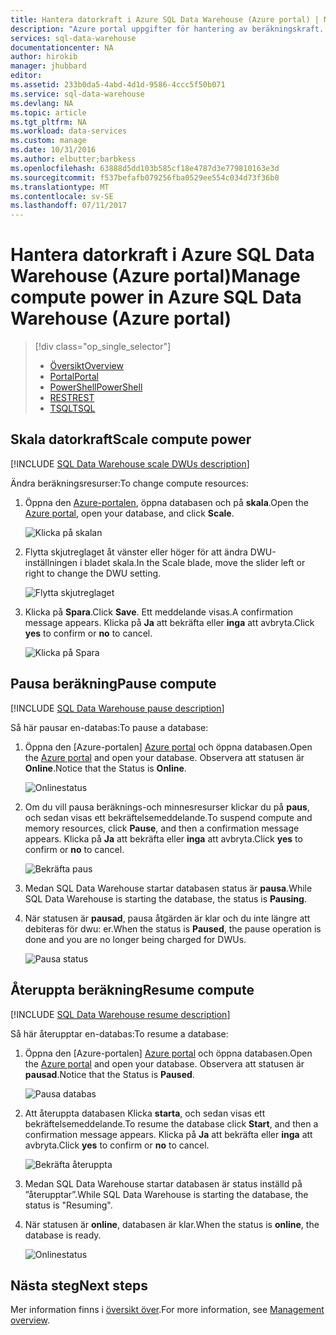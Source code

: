 ```yaml
---
title: Hantera datorkraft i Azure SQL Data Warehouse (Azure portal) | Microsoft Docs
description: "Azure portal uppgifter för hantering av beräkningskraft. Skala beräkningsresurser genom att justera dwu: er. Eller, pausa och återuppta beräkningsresurser för att spara kostnader."
services: sql-data-warehouse
documentationcenter: NA
author: hirokib
manager: jhubbard
editor: 
ms.assetid: 233b0da5-4abd-4d1d-9586-4ccc5f50b071
ms.service: sql-data-warehouse
ms.devlang: NA
ms.topic: article
ms.tgt_pltfrm: NA
ms.workload: data-services
ms.custom: manage
ms.date: 10/31/2016
ms.author: elbutter;barbkess
ms.openlocfilehash: 63888d5dd103b585cf18e4787d3e779810163e3d
ms.sourcegitcommit: f537befafb079256fba0529ee554c034d73f36b0
ms.translationtype: MT
ms.contentlocale: sv-SE
ms.lasthandoff: 07/11/2017
---
```

# <a name="manage-compute-power-in-azure-sql-data-warehouse-azure-portal"></a><span data-ttu-id="b2eb8-105">Hantera datorkraft i Azure SQL Data Warehouse (Azure portal)</span><span class="sxs-lookup"><span data-stu-id="b2eb8-105">Manage compute power in Azure SQL Data Warehouse (Azure portal)</span></span>
> [!div class="op_single_selector"]
> * [<span data-ttu-id="b2eb8-106">Översikt</span><span class="sxs-lookup"><span data-stu-id="b2eb8-106">Overview</span></span>](sql-data-warehouse-manage-compute-overview.md)
> * [<span data-ttu-id="b2eb8-107">Portal</span><span class="sxs-lookup"><span data-stu-id="b2eb8-107">Portal</span></span>](sql-data-warehouse-manage-compute-portal.md)
> * [<span data-ttu-id="b2eb8-108">PowerShell</span><span class="sxs-lookup"><span data-stu-id="b2eb8-108">PowerShell</span></span>](sql-data-warehouse-manage-compute-powershell.md)
> * [<span data-ttu-id="b2eb8-109">REST</span><span class="sxs-lookup"><span data-stu-id="b2eb8-109">REST</span></span>](sql-data-warehouse-manage-compute-rest-api.md)
> * [<span data-ttu-id="b2eb8-110">TSQL</span><span class="sxs-lookup"><span data-stu-id="b2eb8-110">TSQL</span></span>](sql-data-warehouse-manage-compute-tsql.md)
>
>


## <a name="scale-compute-power"></a><span data-ttu-id="b2eb8-111">Skala datorkraft</span><span class="sxs-lookup"><span data-stu-id="b2eb8-111">Scale compute power</span></span>
[!INCLUDE [SQL Data Warehouse scale DWUs description](../../includes/sql-data-warehouse-scale-dwus-description.md)]

<span data-ttu-id="b2eb8-112">Ändra beräkningsresurser:</span><span class="sxs-lookup"><span data-stu-id="b2eb8-112">To change compute resources:</span></span>

1. <span data-ttu-id="b2eb8-113">Öppna den [Azure-portalen][Azure portal], öppna databasen och på **skala**.</span><span class="sxs-lookup"><span data-stu-id="b2eb8-113">Open the [Azure portal][Azure portal], open your database, and click **Scale**.</span></span>

    ![Klicka på skalan][1]
2. <span data-ttu-id="b2eb8-115">Flytta skjutreglaget åt vänster eller höger för att ändra DWU-inställningen i bladet skala.</span><span class="sxs-lookup"><span data-stu-id="b2eb8-115">In the Scale blade, move the slider left or right to change the DWU setting.</span></span>

    ![Flytta skjutreglaget][2]
3. <span data-ttu-id="b2eb8-117">Klicka på **Spara**.</span><span class="sxs-lookup"><span data-stu-id="b2eb8-117">Click **Save**.</span></span> <span data-ttu-id="b2eb8-118">Ett meddelande visas.</span><span class="sxs-lookup"><span data-stu-id="b2eb8-118">A confirmation message appears.</span></span> <span data-ttu-id="b2eb8-119">Klicka på **Ja** att bekräfta eller **inga** att avbryta.</span><span class="sxs-lookup"><span data-stu-id="b2eb8-119">Click **yes** to confirm or **no** to cancel.</span></span>

    ![Klicka på Spara][3]

<a name="pause-compute-bk"></a>

## <a name="pause-compute"></a><span data-ttu-id="b2eb8-121">Pausa beräkning</span><span class="sxs-lookup"><span data-stu-id="b2eb8-121">Pause compute</span></span>
[!INCLUDE [SQL Data Warehouse pause description](../../includes/sql-data-warehouse-pause-description.md)]

<span data-ttu-id="b2eb8-122">Så här pausar en-databas:</span><span class="sxs-lookup"><span data-stu-id="b2eb8-122">To pause a database:</span></span>

1. <span data-ttu-id="b2eb8-123">Öppna den [Azure-portalen] [ Azure portal] och öppna databasen.</span><span class="sxs-lookup"><span data-stu-id="b2eb8-123">Open the [Azure portal][Azure portal] and open your database.</span></span> <span data-ttu-id="b2eb8-124">Observera att statusen är **Online**.</span><span class="sxs-lookup"><span data-stu-id="b2eb8-124">Notice that the Status is **Online**.</span></span>

    ![Onlinestatus][6]
2. <span data-ttu-id="b2eb8-126">Om du vill pausa beräknings-och minnesresurser klickar du på **paus**, och sedan visas ett bekräftelsemeddelande.</span><span class="sxs-lookup"><span data-stu-id="b2eb8-126">To suspend compute and memory resources, click **Pause**, and then a confirmation message appears.</span></span> <span data-ttu-id="b2eb8-127">Klicka på **Ja** att bekräfta eller **inga** att avbryta.</span><span class="sxs-lookup"><span data-stu-id="b2eb8-127">Click **yes** to confirm or **no** to cancel.</span></span>

    ![Bekräfta paus][7]
3. <span data-ttu-id="b2eb8-129">Medan SQL Data Warehouse startar databasen status är **pausa**.</span><span class="sxs-lookup"><span data-stu-id="b2eb8-129">While SQL Data Warehouse is starting the database, the status is **Pausing**.</span></span>
4. <span data-ttu-id="b2eb8-130">När statusen är **pausad**, pausa åtgärden är klar och du inte längre att debiteras för dwu: er.</span><span class="sxs-lookup"><span data-stu-id="b2eb8-130">When the status is **Paused**, the pause operation is done and you are no longer being charged for DWUs.</span></span>

    ![Pausa status][4]

<a name="resume-compute-bk"></a>

## <a name="resume-compute"></a><span data-ttu-id="b2eb8-132">Återuppta beräkning</span><span class="sxs-lookup"><span data-stu-id="b2eb8-132">Resume compute</span></span>
[!INCLUDE [SQL Data Warehouse resume description](../../includes/sql-data-warehouse-resume-description.md)]

<span data-ttu-id="b2eb8-133">Så här återupptar en-databas:</span><span class="sxs-lookup"><span data-stu-id="b2eb8-133">To resume a database:</span></span>

1. <span data-ttu-id="b2eb8-134">Öppna den [Azure-portalen] [ Azure portal] och öppna databasen.</span><span class="sxs-lookup"><span data-stu-id="b2eb8-134">Open the [Azure portal][Azure portal] and open your database.</span></span> <span data-ttu-id="b2eb8-135">Observera att statusen är **pausad**.</span><span class="sxs-lookup"><span data-stu-id="b2eb8-135">Notice that the Status is **Paused**.</span></span>

    ![Pausa databas][4]
2. <span data-ttu-id="b2eb8-137">Att återuppta databasen Klicka **starta**, och sedan visas ett bekräftelsemeddelande.</span><span class="sxs-lookup"><span data-stu-id="b2eb8-137">To resume the database click **Start**, and then a confirmation message appears.</span></span> <span data-ttu-id="b2eb8-138">Klicka på **Ja** att bekräfta eller **inga** att avbryta.</span><span class="sxs-lookup"><span data-stu-id="b2eb8-138">Click **yes** to confirm or **no** to cancel.</span></span>

    ![Bekräfta återuppta][5]
3. <span data-ttu-id="b2eb8-140">Medan SQL Data Warehouse startar databasen är status inställd på ”återupptar”.</span><span class="sxs-lookup"><span data-stu-id="b2eb8-140">While SQL Data Warehouse is starting the database, the status is "Resuming".</span></span>
4. <span data-ttu-id="b2eb8-141">När statusen är **online**, databasen är klar.</span><span class="sxs-lookup"><span data-stu-id="b2eb8-141">When the status is **online**, the database is ready.</span></span>

    ![Onlinestatus][6]

<a name="next-steps-bk"></a>

## <a name="next-steps"></a><span data-ttu-id="b2eb8-143">Nästa steg</span><span class="sxs-lookup"><span data-stu-id="b2eb8-143">Next steps</span></span>
<span data-ttu-id="b2eb8-144">Mer information finns i [översikt över][Management overview].</span><span class="sxs-lookup"><span data-stu-id="b2eb8-144">For more information, see [Management overview][Management overview].</span></span>

<!--Image references-->
[1]: ./media/sql-data-warehouse-manage-compute-portal/click-scale.png
[2]: ./media/sql-data-warehouse-manage-compute-portal/move-slider.png
[3]: ./media/sql-data-warehouse-manage-compute-portal/click-save.png
[4]: ./media/sql-data-warehouse-manage-compute-portal/resume-database.png
[5]: ./media/sql-data-warehouse-manage-compute-portal/resume-confirm.png
[6]: ./media/sql-data-warehouse-manage-compute-portal/pause-database.png
[7]: ./media/sql-data-warehouse-manage-compute-portal/pause-confirm.png

<!--Article references-->
[Management overview]: ./sql-data-warehouse-overview-manage.md
[Manage compute overview]: ./sql-data-warehouse-manage-compute-overview.md

<!--MSDN references-->


<!--Other Web references-->

[Azure portal]: http://portal.azure.com/
